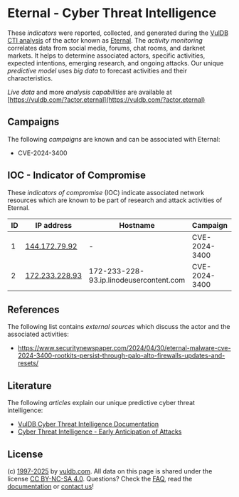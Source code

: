 # Eternal - Cyber Threat Intelligence

These _indicators_ were reported, collected, and generated during the [VulDB CTI analysis](https://vuldb.com/?kb.cti) of the actor known as [Eternal](https://vuldb.com/?actor.eternal). The _activity monitoring_ correlates data from social media, forums, chat rooms, and darknet markets. It helps to determine associated actors, specific activities, expected intentions, emerging research, and ongoing attacks. Our unique _predictive model_ uses _big data_ to forecast activities and their characteristics.

_Live data_ and more _analysis capabilities_ are available at [https://vuldb.com/?actor.eternal](https://vuldb.com/?actor.eternal)

## Campaigns

The following _campaigns_ are known and can be associated with Eternal:

* CVE-2024-3400

## IOC - Indicator of Compromise

These _indicators of compromise_ (IOC) indicate associated network resources which are known to be part of research and attack activities of Eternal.

ID | IP address | Hostname | Campaign | Confidence
-- | ---------- | -------- | -------- | ----------
1 | [144.172.79.92](https://vuldb.com/?ip.144.172.79.92) | - | CVE-2024-3400 | High
2 | [172.233.228.93](https://vuldb.com/?ip.172.233.228.93) | 172-233-228-93.ip.linodeusercontent.com | CVE-2024-3400 | High

## References

The following list contains _external sources_ which discuss the actor and the associated activities:

* https://www.securitynewspaper.com/2024/04/30/eternal-malware-cve-2024-3400-rootkits-persist-through-palo-alto-firewalls-updates-and-resets/

## Literature

The following _articles_ explain our unique predictive cyber threat intelligence:

* [VulDB Cyber Threat Intelligence Documentation](https://vuldb.com/?kb.cti)
* [Cyber Threat Intelligence - Early Anticipation of Attacks](https://www.scip.ch/en/?labs.20201022)

## License

(c) [1997-2025](https://vuldb.com/?kb.changelog) by [vuldb.com](https://vuldb.com/?kb.about). All data on this page is shared under the license [CC BY-NC-SA 4.0](https://creativecommons.org/licenses/by-nc-sa/4.0/). Questions? Check the [FAQ](https://vuldb.com/?kb.faq), read the [documentation](https://vuldb.com/?kb) or [contact us](https://vuldb.com/?contact)!
